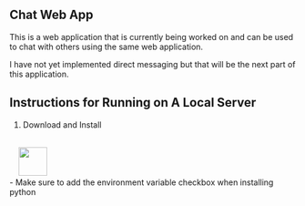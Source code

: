 ## Chat Web App

This is a web application that is currently being worked on and can be used to chat with others using the same web application.

I have not yet implemented direct messaging but that will be the next part of this application. 


## Instructions for Running on A Local Server

1. Download and Install
<br>
&nbsp;&nbsp;&nbsp;&nbsp;<a href="https://www.python.org/downloads/"><img src = "https://www.python.org/static/img/python-logo.png" height="50rem"></a>
<br>
- Make sure to add the environment variable checkbox when installing python
